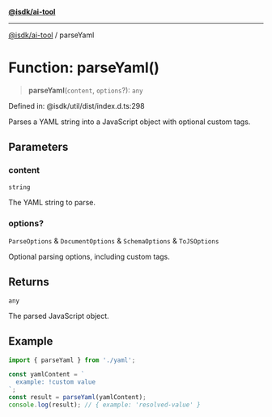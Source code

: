 [**@isdk/ai-tool**](../README.md)

***

[@isdk/ai-tool](../globals.md) / parseYaml

# Function: parseYaml()

> **parseYaml**(`content`, `options`?): `any`

Defined in: @isdk/util/dist/index.d.ts:298

Parses a YAML string into a JavaScript object with optional custom tags.

## Parameters

### content

`string`

The YAML string to parse.

### options?

`ParseOptions` & `DocumentOptions` & `SchemaOptions` & `ToJSOptions`

Optional parsing options, including custom tags.

## Returns

`any`

The parsed JavaScript object.

## Example

```typescript
import { parseYaml } from './yaml';

const yamlContent = `
  example: !custom value
`;
const result = parseYaml(yamlContent);
console.log(result); // { example: 'resolved-value' }
```
